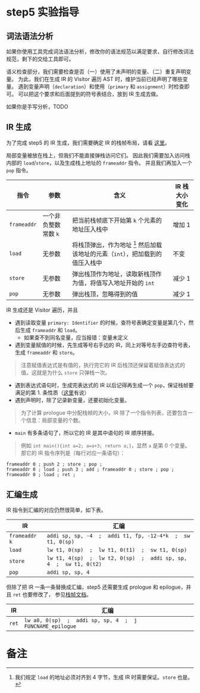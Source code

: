 # step5 实验指导

## 词法语法分析
如果你使用工具完成词法语法分析，修改你的语法规范以满足要求，自行修改词法规范，剩下的交给工具即可。

语义检查部分，我们需要检查是否（一）使用了未声明的变量、（二）重复声明变量。
为此，我们在生成 IR 的 Visitor 遍历 AST 时，维护当前已经声明了哪些变量。
遇到变量声明（`declaration`）和使用（`primary` 和 `assignment`）时检查即可。
可以把这个要求和后面提到的符号表结合，放到 IR 生成去做。

如果你是手写分析，TODO

## IR 生成
为了完成 step5 的 IR 生成，我们需要确定 IR 的栈帧布局，请看 [这里](./stackframe.md)。

局部变量被放在栈上，但我们不能直接弹栈访问它们。
因此我们需要加入访问栈内部的 `load`/`store`，以及生成栈上地址的 `frameaddr` 指令。
并且我们再加入一个 `pop` 指令。

| 指令 | 参数 | 含义 | IR 栈大小变化 |
| --- | --- | --- | --- |
| `frameaddr` | 一个非负整数常数 `k` | 把当前栈帧底下开始第 `k` 个元素的地址压入栈中 | 增加 1 |
| `load` | 无参数 | 将栈顶弹出，作为地址 [^1] 然后加载该地址的元素（`int`），把加载到的值压入栈中 | 不变 |
| `store` | 无参数 | 弹出栈顶作为地址，读取新栈顶作为值，将值写入地址开始的 `int` | 减少 1 |
| `pop` | 无参数 | 弹出栈顶，忽略得到的值 | 减少 1 |

IR 生成还是 Visitor 遍历，并且
* 遇到读取变量 `primary: Identifier` 的时候，查符号表确定变量是第几个，然后生成 `frameaddr` 和 `load`。
  - 如果查不到同名变量，应当报错：变量未定义
* 遇到变量赋值的时候，先生成等号右手边的 IR，同上对等号左手边查符号表，生成 `frameaddr` 和 `store`。
> 注意赋值表达式是有值的，执行完它的 IR 后栈顶还保留着赋值表达式的值。这就是为什么 `store` 只弹栈一次。
* 遇到表达式语句时，生成完表达式的 IR 以后记得再生成一个 `pop`，保证栈帧要满足的第 1. 条性质（[这里](./stackframe.md)有说）
* 遇到声明时，除了记录新变量，还要初始化变量。
> 为了计算 prologue 中分配栈帧的大小，IR 除了一个指令列表，还要包含一个信息：局部变量的个数。
* `main` 有多条语句了，所以它的 IR 是其中语句的 IR 顺序拼接。

> 例如 `int main(){int a=2; a=a+3; return a;}`，显然 `a` 是第 0 个变量。
> 那它的 IR 指令序列是（每行对应一条语句）：
```
frameaddr 0 ; push 2 ; store ; pop ;
frameaddr 0 ; load ; push 3 ; add ; frameaddr 0 ; store ; pop ;
frameaddr 0 ; load ; ret ;
```

## 汇编生成
IR 指令到汇编的对应仍然很简单，如下表。

| IR       | 汇编                                                |
| ---      | ---                                                 |
| `frameaddr k` | `addi sp, sp, -4  ;  addi t1, fp, -12-4*k  ;  sw t1, 0(sp)` |
| `load`    | `lw t1, 0(sp)  ;  lw t1, 0(t1)  ;  sw t1, 0(sp)` |
| `store` | `lw t1, 4(sp)  ;  lw t2, 0(sp)  ;  addi sp, sp, 4  ;  sw t1, 0(t2)` |
| `pop` | `addi sp, sp, 4` |

但除了把 IR 一条一条替换成汇编，step5 还需要生成 prologue 和 epilogue，并且 `ret` 也要修改了，
参见[栈帧文档](./stackframe.md)。

| IR       | 汇编                                                |
| ---      | ---                                                 |
| `ret` | `lw a0, 0(sp)  ;  addi sp, sp, 4  ;  j FUNCNAME_epilogue` |

# 备注
[^1]: 我们规定 `load` 的地址必须对齐到 4 字节，生成 IR 时需要保证。`store` 也是。
